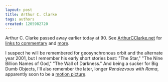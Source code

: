 ```yaml
---
layout: post
title: Arthur C. Clarke
tags: authors
created: 1205982720
---
```

Arthur C. Clarke passed away earlier today at 90.  See [ArthurCClarke.net](http://www.arthurcclarke.net/) for [links to commentary](http://www.arthurcclarke.net/?scifi=8) and [more](http://www.arthurcclarke.net/?scifi=4).  

I suspect he will be remembered for geosynchronous orbit and the alternate year 2001, but I remember his early short stories best:  "The Star," "The Nine Billion Names of God," "The Wall of Darkness."  And being a sucker for Big Dumb Objects, I'll also remember the later, longer *Rendezvous with Rama*, apparently soon to be a [motion picture](http://www.imdb.com/title/tt0134933/).
